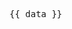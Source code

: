
<script setup>
import { data } from '../.vitepress/posts.data.js'
</script>

<pre>{{ data }}</pre>
